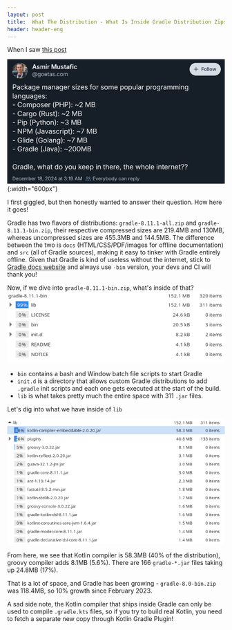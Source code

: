 ```yaml
---
layout: post
title:  What The Distribution - What Is Inside Gradle Distribution Zips?
header: header-eng
---
```


When I saw [this post](https://bsky.app/profile/goetas.com/post/3ldlafyd62c2s)

![A BlueSky post asking why is Gradle ~200MB in size](/assets/2024-12-18-bluesky.png){:width="600px"}

I first giggled, but then honestly wanted to answer their question. How here it goes!

Gradle has two flavors of distributions: `gradle-8.11.1-all.zip` and `gradle-8.11.1-bin.zip`, their
respective compressed sizes are 219.4MB and 130MB, whereas uncompressed sizes are 455.3MB and 144.5MB.
The difference between the two is `docs` (HTML/CSS/PDF/images for offline documentation) and `src` (all of Gradle sources),
making it easy to tinker with Gradle entirely offline. Given that Gradle is kind of useless without the internet, stick
to [Gradle docs website](https://docs.gradle.org/) and always use `-bin` version, your devs and CI will thank you!

Now, if we dive into `gradle-8.11.1-bin.zip`, what's inside of that?
![A screenshot showing libs, bin, init.d directories with their respective sizes](/assets/2024-12-18-gradle-bin.png)

- `bin` contains a bash and Window batch file scripts to start Gradle
- `init.d` is a directory that allows custom Gradle distributions to add `.gradle` init scripts and each one gets 
executed at the start of the build.
- `lib` is what takes pretty much the entire space with 311 `.jar` files.

Let's dig into what we have inside of `lib`

![A screenshot showing a list of files with their sizes inside of libs/ directory inside the zip](/assets/2024-12-18-libs.png)

From here, we see that Kotlin compiler is 58.3MB (40% of the distribution), groovy compiler adds 8.1MB (5.6%).
There are 166 `gradle-*.jar` files taking up 24.8MB (17%).

That is a lot of space, and Gradle has been growing - `gradle-8.0-bin.zip` was 118.4MB, so 10% growth since
February 2023.

A sad side note, the Kotlin compiler that ships inside Gradle can only be used to compile `.gradle.kts` files, so
if you try to build real Kotlin, you need to fetch a separate new copy through Kotlin Gradle Plugin!
